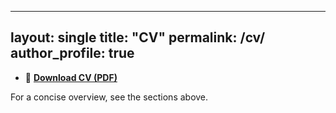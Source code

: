 
---
layout: single
title: "CV"
permalink: /cv/
author_profile: true
---

- 📄 **[Download CV (PDF)](/assets/cv/AntonNikolaevCV.pdf)**

For a concise overview, see the sections above.
